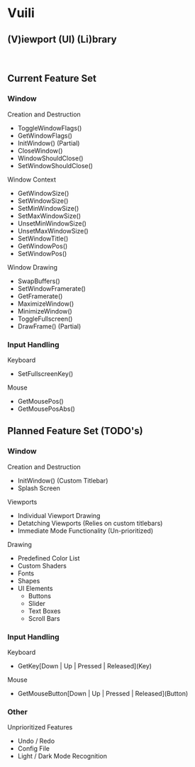 Vuili
=====

(V)iewport (UI) (Li)brary
-------------------------

<br/>

Current Feature Set
-------------------

<h3> Window </h3>

Creation and Destruction
- ToggleWindowFlags()
- GetWindowFlags()
- InitWindow() (Partial)
- CloseWindow()
- WindowShouldClose()
- SetWindowShouldClose()

Window Context
- GetWindowSize()
- SetWindowSize()
- SetMinWindowSize()
- SetMaxWindowSize()
- UnsetMinWindowSize()
- UnsetMaxWindowSize()
- SetWindowTitle()
- GetWindowPos()
- SetWindowPos()

Window Drawing
- SwapBuffers()
- SetWindowFramerate()
- GetFramerate()
- MaximizeWindow()
- MinimizeWindow()
- ToggleFullscreen()
- DrawFrame() (Partial)

<h3> Input Handling </h3>

Keyboard
- SetFullscreenKey()

Mouse
- GetMousePos()
- GetMousePosAbs()

Planned Feature Set (TODO's)
----------------------------

<h3> Window </h3>

Creation and Destruction
- InitWindow() (Custom Titlebar)
- Splash Screen

Viewports
- Individual Viewport Drawing
- Detatching Viewports (Relies on custom titlebars)
- Immediate Mode Functionality (Un-prioritized)

Drawing
- Predefined Color List
- Custom Shaders
- Fonts
- Shapes
- UI Elements
    - Buttons
    - Slider
    - Text Boxes
    - Scroll Bars

<h3> Input Handling </h3>

Keyboard
- GetKey\[Down | Up | Pressed | Released\](Key)

Mouse
- GetMouseButton\[Down | Up | Pressed | Released\](Button)

<h3> Other </h3>

Unprioritized Features
- Undo / Redo
- Config File
- Light / Dark Mode Recognition
